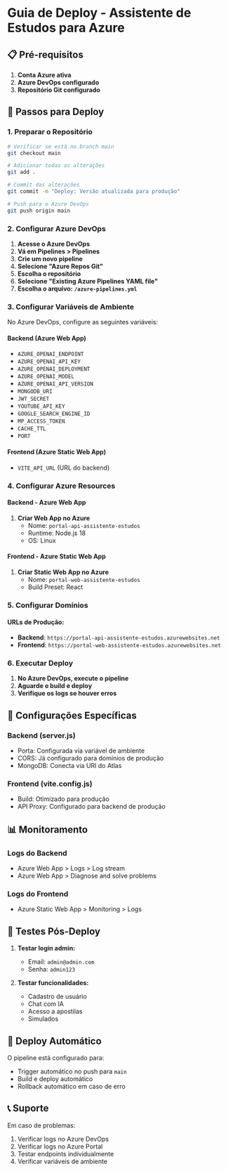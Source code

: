 # Guia de Deploy - Assistente de Estudos para Azure

## 📋 Pré-requisitos

1. **Conta Azure ativa**
2. **Azure DevOps configurado**
3. **Repositório Git configurado**

## 🚀 Passos para Deploy

### 1. Preparar o Repositório

```bash
# Verificar se está no branch main
git checkout main

# Adicionar todas as alterações
git add .

# Commit das alterações
git commit -m "Deploy: Versão atualizada para produção"

# Push para o Azure DevOps
git push origin main
```

### 2. Configurar Azure DevOps

1. **Acesse o Azure DevOps**
2. **Vá em Pipelines > Pipelines**
3. **Crie um novo pipeline**
4. **Selecione "Azure Repos Git"**
5. **Escolha o repositório**
6. **Selecione "Existing Azure Pipelines YAML file"**
7. **Escolha o arquivo: `/azure-pipelines.yml`**

### 3. Configurar Variáveis de Ambiente

No Azure DevOps, configure as seguintes variáveis:

#### Backend (Azure Web App)
- `AZURE_OPENAI_ENDPOINT`
- `AZURE_OPENAI_API_KEY`
- `AZURE_OPENAI_DEPLOYMENT`
- `AZURE_OPENAI_MODEL`
- `AZURE_OPENAI_API_VERSION`
- `MONGODB_URI`
- `JWT_SECRET`
- `YOUTUBE_API_KEY`
- `GOOGLE_SEARCH_ENGINE_ID`
- `MP_ACCESS_TOKEN`
- `CACHE_TTL`
- `PORT`

#### Frontend (Azure Static Web App)
- `VITE_API_URL` (URL do backend)

### 4. Configurar Azure Resources

#### Backend - Azure Web App
1. **Criar Web App no Azure**
   - Nome: `portal-api-assistente-estudos`
   - Runtime: Node.js 18
   - OS: Linux

#### Frontend - Azure Static Web App
1. **Criar Static Web App no Azure**
   - Nome: `portal-web-assistente-estudos`
   - Build Preset: React

### 5. Configurar Domínios

#### URLs de Produção:
- **Backend**: `https://portal-api-assistente-estudos.azurewebsites.net`
- **Frontend**: `https://portal-web-assistente-estudos.azurewebsites.net`

### 6. Executar Deploy

1. **No Azure DevOps, execute o pipeline**
2. **Aguarde o build e deploy**
3. **Verifique os logs se houver erros**

## 🔧 Configurações Específicas

### Backend (server.js)
- Porta: Configurada via variável de ambiente
- CORS: Já configurado para domínios de produção
- MongoDB: Conecta via URI do Atlas

### Frontend (vite.config.js)
- Build: Otimizado para produção
- API Proxy: Configurado para backend de produção

## 📊 Monitoramento

### Logs do Backend
- Azure Web App > Logs > Log stream
- Azure Web App > Diagnose and solve problems

### Logs do Frontend
- Azure Static Web App > Monitoring > Logs

## 🧪 Testes Pós-Deploy

1. **Testar login admin:**
   - Email: `admin@admin.com`
   - Senha: `admin123`

2. **Testar funcionalidades:**
   - Cadastro de usuário
   - Chat com IA
   - Acesso a apostilas
   - Simulados

## 🔄 Deploy Automático

O pipeline está configurado para:
- Trigger automático no push para `main`
- Build e deploy automático
- Rollback automático em caso de erro

## 📞 Suporte

Em caso de problemas:
1. Verificar logs no Azure DevOps
2. Verificar logs no Azure Portal
3. Testar endpoints individualmente
4. Verificar variáveis de ambiente
